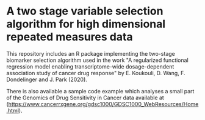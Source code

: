 # A two stage variable selection algorithm for high dimensional repeated measures data 

This repository includes an R package implementing the two-stage biomarker selection algorithm used in the work "A regularized functional regression model enabling transcriptome-wide dosage-dependent association study of cancer drug response" by E. Koukouli, D. Wang, F. Dondelinger and J. Park (2020). 

There is also available a sample code example which analyses a small part of the Genomics of Drug Sensitivity in Cancer data available at (https://www.cancerrxgene.org/gdsc1000/GDSC1000_WebResources/Home.html).  

